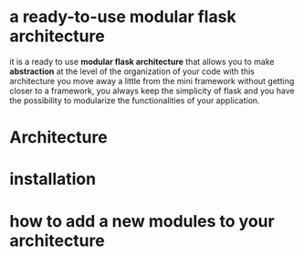 # a ready-to-use modular flask architecture

it is a ready to use **modular flask architecture** that allows you to make **abstraction** at the level of the organization of your code with this architecture you move away a little from the mini framework without getting closer to a framework, you always keep the simplicity of flask and you have the possibility to modularize the functionalities of your application.

# Architecture



# installation



# how to add a new modules to your architecture

